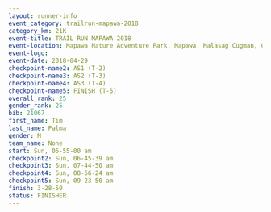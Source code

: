```yaml
---
layout: runner-info 
event_category: trailrun-mapawa-2018 
category_km: 21K 
event-title: TRAIL RUN MAPAWA 2018 
event-location: Mapawa Nature Adventure Park, Mapawa, Malasag Cugman, Cagayan de Oro Philippines 
event-logo: 
event-date: 2018-04-29 
checkpoint-name2: AS1 (T-2) 
checkpoint-name3: AS2 (T-3) 
checkpoint-name4: AS3 (T-4) 
checkpoint-name5: FINISH (T-5) 
overall_rank: 25
gender_rank: 25
bib: 21067
first_name: Tim
last_name: Palma
gender: M
team_name: None
start: Sun, 05-55-00 am
checkpoint2: Sun, 06-45-39 am
checkpoint3: Sun, 07-44-50 am
checkpoint4: Sun, 08-56-24 am
checkpoint5: Sun, 09-23-50 am
finish: 3-28-50
status: FINISHER
---
```

